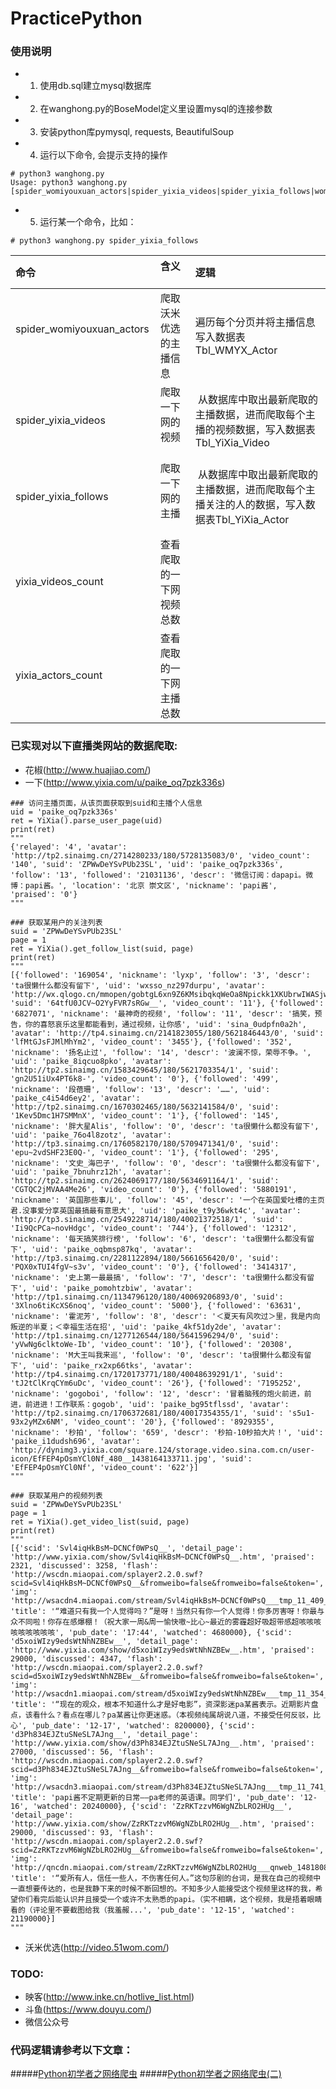 # PracticePython

### 使用说明
* 1. 使用db.sql建立mysql数据库
* 2. 在wanghong.py的BoseModel定义里设置mysql的连接参数
* 3. 安装python库pymysql, requests, BeautifulSoup
* 4. 运行以下命令, 会提示支持的操作
```
# python3 wanghong.py
Usage: python3 wanghong.py [spider_womiyouxuan_actors|spider_yixia_videos|spider_yixia_follows|womiyouxuan_actors_count|yixia_videos_count|yixia_actors_count]
```
* 5. 运行某一个命令，比如：
```
# python3 wanghong.py spider_yixia_follows
```
| 命令       | 含义          | 逻辑  |
| :------------- |:-------------|:-----|
| spider_womiyouxuan_actors      | 爬取沃米优选的主播信息 | 遍历每个分页并将主播信息写入数据表Tbl_WMYX_Actor |
| spider_yixia_videos      | 爬取一下网的视频     |  从数据库中取出最新爬取的主播数据，进而爬取每个主播的视频数据，写入数据表Tbl_YiXia_Video |
| spider_yixia_follows | 爬取一下网的主播     |  从数据库中取出最新爬取的主播数据，进而爬取每个主播关注的人的数据，写入数据表Tbl_YiXia_Actor |
|yixia_videos_count|查看爬取的一下网视频总数|
|yixia_actors_count|查看爬取的一下网主播总数|

### 已实现对以下直播类网站的数据爬取:
* 花椒(http://www.huajiao.com/)
* 一下(http://www.yixia.com/u/paike_oq7pzk336s)
```
### 访问主播页面，从该页面获取到suid和主播个人信息
uid = 'paike_oq7pzk336s'
ret = YiXia().parse_user_page(uid)
print(ret)
"""
{'relayed': '4', 'avatar': 'http://tp2.sinaimg.cn/2714280233/180/5728135083/0', 'video_count': '140', 'suid': 'ZPWwDeYSvPUb23SL', 'uid': 'paike_oq7pzk336s', 'follow': '13', 'followed': '21031136', 'descr': '微信订阅：dapapi。微博：papi酱。', 'location': '北京 崇文区', 'nickname': 'papi酱', 'praised': '0'}
"""

### 获取某用户的关注列表
suid = 'ZPWwDeYSvPUb23SL'
page = 1
ret = YiXia().get_follow_list(suid, page)
print(ret)
"""
[{'followed': '169054', 'nickname': 'lyxp', 'follow': '3', 'descr': 'ta很懒什么都没有留下', 'uid': 'wxsso_nz297durpu', 'avatar': 'http://wx.qlogo.cn/mmopen/gobtgL6xn9Z6KMsibqkqWeOa8Npickk1XKUbrwIWASjw40vdNWUT74PxVIdFe8FmAQu80Yq01rx4WL74rULianT2iaSz5PKgAedH/0', 'suid': '64tfU0JCV~O2YyFVR7sRGw__', 'video_count': '11'}, {'followed': '6827071', 'nickname': '最神奇的视频', 'follow': '11', 'descr': '搞笑，预告，你的喜怒哀乐这里都能看到，通过视频，让你感', 'uid': 'sina_0udpfn0a2h', 'avatar': 'http://tp4.sinaimg.cn/2141823055/180/5621846443/0', 'suid': 'lfMtGJsFJMlMhYm2', 'video_count': '3455'}, {'followed': '352', 'nickname': '扬名止过', 'follow': '14', 'descr': '波澜不惊，荣辱不争。', 'uid': 'paike_8iqcuo8pko', 'avatar': 'http://tp2.sinaimg.cn/1583429645/180/5621703354/1', 'suid': 'gn2U51iUx4PT6k8-', 'video_count': '0'}, {'followed': '499', 'nickname': '段蓓珊', 'follow': '13', 'descr': '……', 'uid': 'paike_c4i54d6ey2', 'avatar': 'http://tp2.sinaimg.cn/1670302465/180/5632141584/0', 'suid': '1Kev5Dmc1H7SMMnX', 'video_count': '1'}, {'followed': '145', 'nickname': '胖大星Alis', 'follow': '0', 'descr': 'ta很懒什么都没有留下', 'uid': 'paike_76o4l8zotz', 'avatar': 'http://tp3.sinaimg.cn/1760582170/180/5709471341/0', 'suid': 'epu~2vdSHF23E0Q-', 'video_count': '1'}, {'followed': '295', 'nickname': '文史_海巴子', 'follow': '0', 'descr': 'ta很懒什么都没有留下', 'uid': 'paike_7bnuhrz12h', 'avatar': 'http://tp2.sinaimg.cn/2624069177/180/5634691164/1', 'suid': 'CGTQC2jMVAA4Me26', 'video_count': '0'}, {'followed': '5880191', 'nickname': '英国那些事儿', 'follow': '45', 'descr': '一个在英国爱吐槽的主页君.没事爱分享英国最搞最有意思大', 'uid': 'paike_t9y36wkt4c', 'avatar': 'http://tp3.sinaimg.cn/2549228714/180/40021372518/1', 'suid': 'Ii9QcPCa~novHdgc', 'video_count': '744'}, {'followed': '12312', 'nickname': '每天搞笑排行榜', 'follow': '6', 'descr': 'ta很懒什么都没有留下', 'uid': 'paike_oqbmsp87kq', 'avatar': 'http://tp3.sinaimg.cn/2281122894/180/5661656420/0', 'suid': 'PQX0xTUI4fgV~s3v', 'video_count': '0'}, {'followed': '3414317', 'nickname': '史上第一最最搞', 'follow': '7', 'descr': 'ta很懒什么都没有留下', 'uid': 'paike_pomohtzbiw', 'avatar': 'http://tp1.sinaimg.cn/1134796120/180/40069206893/0', 'suid': '3Xlno6tiKcXS6noq', 'video_count': '5000'}, {'followed': '63631', 'nickname': '霍泥芳', 'follow': '8', 'descr': '＜夏天有风吹过＞里，我是内向叛逆的半夏；＜幸福生活在招', 'uid': 'paike_4kf51dy2de', 'avatar': 'http://tp1.sinaimg.cn/1277126544/180/5641596294/0', 'suid': 'yVwNg6clktoWe-Ib', 'video_count': '10'}, {'followed': '20308', 'nickname': 'M大王叫我来巡', 'follow': '0', 'descr': 'ta很懒什么都没有留下', 'uid': 'paike_rx2xp66tks', 'avatar': 'http://tp4.sinaimg.cn/1720173771/180/40048639291/1', 'suid': 'tJ2tClKrqCYm6uDc', 'video_count': '26'}, {'followed': '7195252', 'nickname': 'gogoboi', 'follow': '12', 'descr': '冒着脑残的炮火前进，前进，前进进！工作联系：gogob', 'uid': 'paike_bg95tflssd', 'avatar': 'http://tp2.sinaimg.cn/1706372681/180/40017354355/1', 'suid': 's5u1-93x2yMZx6NM', 'video_count': '20'}, {'followed': '8929355', 'nickname': '秒拍', 'follow': '659', 'descr': '秒拍-10秒拍大片！', 'uid': 'paike_i1dudsh696', 'avatar': 'http://dynimg3.yixia.com/square.124/storage.video.sina.com.cn/user-icon/EfFEP4pOsmYCl0Nf_480__1438164133711.jpg', 'suid': 'EfFEP4pOsmYCl0Nf', 'video_count': '622'}]
"""

### 获取某用户的视频列表
suid = 'ZPWwDeYSvPUb23SL'
page = 1
ret = YiXia().get_video_list(suid, page)
print(ret)
"""
[{'scid': 'Svl4iqHkBsM~DCNCf0WPsQ__', 'detail_page': 'http://www.yixia.com/show/Svl4iqHkBsM~DCNCf0WPsQ__.htm', 'praised': 2321, 'discussed': 3258, 'flash': 'http://wscdn.miaopai.com/splayer2.2.0.swf?scid=Svl4iqHkBsM~DCNCf0WPsQ__&fromweibo=false&fromweibo=false&token=', 'img': 'http://wsacdn4.miaopai.com/stream/Svl4iqHkBsM~DCNCf0WPsQ___tmp_11_409_.jpg', 'title': '“难道只有我一个人觉得吗？”是呀！当然只有你一个人觉得！你多厉害呀！你最与众不同啦！你存在感爆棚！（祝大家一周&周一愉快嗷~比心~最近的雾霾超好吸超带感超咳咳咳咳咳咳咳咳咳', 'pub_date': '17:44', 'watched': 4680000}, {'scid': 'd5xoiWIzy9edsWtNhNZBEw__', 'detail_page': 'http://www.yixia.com/show/d5xoiWIzy9edsWtNhNZBEw__.htm', 'praised': 29000, 'discussed': 4347, 'flash': 'http://wscdn.miaopai.com/splayer2.2.0.swf?scid=d5xoiWIzy9edsWtNhNZBEw__&fromweibo=false&fromweibo=false&token=', 'img': 'http://wsacdn1.miaopai.com/stream/d5xoiWIzy9edsWtNhNZBEw___tmp_11_354_.jpg', 'title': '“现在的观众，根本不知道什么才是好电影”，资深影迷pa某酱表示。近期影片盘点，该看什么？看点在哪儿？pa某酱让你更迷惑。（本视频纯属胡说八道，不接受任何反驳，比心️', 'pub_date': '12-17', 'watched': 8200000}, {'scid': 'd3Ph834EJZtuSNeSL7AJng__', 'detail_page': 'http://www.yixia.com/show/d3Ph834EJZtuSNeSL7AJng__.htm', 'praised': 27000, 'discussed': 56, 'flash': 'http://wscdn.miaopai.com/splayer2.2.0.swf?scid=d3Ph834EJZtuSNeSL7AJng__&fromweibo=false&fromweibo=false&token=', 'img': 'http://wsacdn3.miaopai.com/stream/d3Ph834EJZtuSNeSL7AJng___tmp_11_741_.jpg', 'title': 'papi酱不定期更新的日常——pa老师的英语课。同学们', 'pub_date': '12-16', 'watched': 20240000}, {'scid': 'ZzRKTzzvM6WgNZbLRO2HUg__', 'detail_page': 'http://www.yixia.com/show/ZzRKTzzvM6WgNZbLRO2HUg__.htm', 'praised': 29000, 'discussed': 93, 'flash': 'http://wscdn.miaopai.com/splayer2.2.0.swf?scid=ZzRKTzzvM6WgNZbLRO2HUg__&fromweibo=false&fromweibo=false&token=', 'img': 'http://qncdn.miaopai.com/stream/ZzRKTzzvM6WgNZbLRO2HUg___qnweb_14818081966424.jpg', 'title': '“爱所有人，信任一些人，不伤害任何人。”这句莎剧的台词，是我在自己的视频中一直想要传达的，也是我静下来的时候不断回想的。不知多少人能接受这个视频里这样的我，希望你们看完后能认识并且接受一个或许不太熟悉的papi。（实不相瞒，这个视频，我是捂着眼睛看的（评论里不要截图给我（我羞赧...', 'pub_date': '12-15', 'watched': 21190000}]
"""
```
* 沃米优选(http://video.51wom.com/)

### TODO:
* 映客(http://www.inke.cn/hotlive_list.html)
* 斗鱼(https://www.douyu.com/)
* 微信公众号

### 代码逻辑请参考以下文章：
#####[Python初学者之网络爬虫](http://mp.weixin.qq.com/s/vNcQtXWjGHnc6JMjt_vWiQ "Python初学者之网络爬虫")
#####[Python初学者之网络爬虫(二)](http://mp.weixin.qq.com/s/WoLKDnaFBcJ-u3msAqtDNw "Python初学者之网络爬虫(二)")
